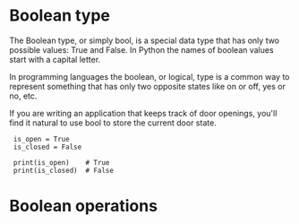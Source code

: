 # Boolean type
The Boolean type, or simply bool, is a special data type that has only two possible values: True and False. In Python the names of boolean values start with a capital letter.

In programming languages the boolean, or logical, type is a common way to represent something that has only two opposite states like on or off, yes or no, etc.

If you are writing an application that keeps track of door openings, you'll find it natural to use bool to store the current door state.
     
     is_open = True
     is_closed = False

     print(is_open)    # True
     print(is_closed)  # False
# Boolean operations
